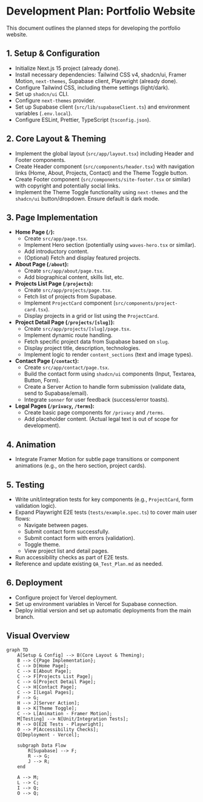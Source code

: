 # Development Plan: Portfolio Website

This document outlines the planned steps for developing the portfolio website.

## 1. Setup & Configuration
*   Initialize Next.js 15 project (already done).
*   Install necessary dependencies: Tailwind CSS v4, shadcn/ui, Framer Motion, `next-themes`, Supabase client, Playwright (already done).
*   Configure Tailwind CSS, including theme settings (light/dark).
*   Set up `shadcn/ui` CLI.
*   Configure `next-themes` provider.
*   Set up Supabase client (`src/lib/supabaseClient.ts`) and environment variables (`.env.local`).
*   Configure ESLint, Prettier, TypeScript (`tsconfig.json`).

## 2. Core Layout & Theming
*   Implement the global layout (`src/app/layout.tsx`) including Header and Footer components.
*   Create Header component (`src/components/header.tsx`) with navigation links (Home, About, Projects, Contact) and the Theme Toggle button.
*   Create Footer component (`src/components/site-footer.tsx` or similar) with copyright and potentially social links.
*   Implement the Theme Toggle functionality using `next-themes` and the `shadcn/ui` button/dropdown. Ensure default is dark mode.

## 3. Page Implementation
*   **Home Page (`/`):**
    *   Create `src/app/page.tsx`.
    *   Implement Hero section (potentially using `waves-hero.tsx` or similar).
    *   Add introductory content.
    *   (Optional) Fetch and display featured projects.
*   **About Page (`/about`):**
    *   Create `src/app/about/page.tsx`.
    *   Add biographical content, skills list, etc.
*   **Projects List Page (`/projects`):**
    *   Create `src/app/projects/page.tsx`.
    *   Fetch list of projects from Supabase.
    *   Implement `ProjectCard` component (`src/components/project-card.tsx`).
    *   Display projects in a grid or list using the `ProjectCard`.
*   **Project Detail Page (`/projects/[slug]`):**
    *   Create `src/app/projects/[slug]/page.tsx`.
    *   Implement dynamic route handling.
    *   Fetch specific project data from Supabase based on `slug`.
    *   Display project title, description, technologies.
    *   Implement logic to render `content_sections` (text and image types).
*   **Contact Page (`/contact`):**
    *   Create `src/app/contact/page.tsx`.
    *   Build the contact form using `shadcn/ui` components (Input, Textarea, Button, Form).
    *   Create a Server Action to handle form submission (validate data, send to Supabase/email).
    *   Integrate `sonner` for user feedback (success/error toasts).
*   **Legal Pages (`/privacy`, `/terms`):**
    *   Create basic page components for `/privacy` and `/terms`.
    *   Add placeholder content. (Actual legal text is out of scope for development).

## 4. Animation
*   Integrate Framer Motion for subtle page transitions or component animations (e.g., on the hero section, project cards).

## 5. Testing
*   Write unit/integration tests for key components (e.g., `ProjectCard`, form validation logic).
*   Expand Playwright E2E tests (`tests/example.spec.ts`) to cover main user flows:
    *   Navigate between pages.
    *   Submit contact form successfully.
    *   Submit contact form with errors (validation).
    *   Toggle theme.
    *   View project list and detail pages.
*   Run accessibility checks as part of E2E tests.
*   Reference and update existing `QA_Test_Plan.md` as needed.

## 6. Deployment
*   Configure project for Vercel deployment.
*   Set up environment variables in Vercel for Supabase connection.
*   Deploy initial version and set up automatic deployments from the main branch.

## Visual Overview

```mermaid
graph TD
    A[Setup & Config] --> B(Core Layout & Theming);
    B --> C{Page Implementation};
    C --> D[Home Page];
    C --> E[About Page];
    C --> F[Projects List Page];
    C --> G[Project Detail Page];
    C --> H[Contact Page];
    C --> I[Legal Pages];
    F --> G;
    H --> J[Server Action];
    B --> K[Theme Toggle];
    C --> L[Animation - Framer Motion];
    M[Testing] --> N[Unit/Integration Tests];
    M --> O[E2E Tests - Playwright];
    O --> P[Accessibility Checks];
    Q[Deployment - Vercel];

    subgraph Data Flow
        R[Supabase] --> F;
        R --> G;
        J --> R;
    end

    A --> M;
    L --> C;
    I --> Q;
    O --> Q;